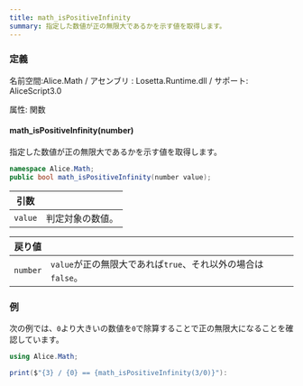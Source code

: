 ```yaml
---
title: math_isPositiveInfinity
summary: 指定した数値が正の無限大であるかを示す値を取得します。
---
```


### 定義
名前空間:Alice.Math / アセンブリ : Losetta.Runtime.dll / サポート: AliceScript3.0

属性: 関数

#### math_isPositiveInfinity(number)

指定した数値が正の無限大であるかを示す値を取得します。

```cs title="AliceScript"
namespace Alice.Math;
public bool math_isPositiveInfinity(number value);
```

|引数| |
|-|-|
|`value`|判定対象の数値。|

|戻り値| |
|-|-|
|`number`|`value`が正の無限大であれば`true`、それ以外の場合は`false`。|

### 例
次の例では、`0`より大きいの数値を`0`で除算することで正の無限大になることを確認しています。

```cs title="AliceScript"
using Alice.Math;

print($"{3} / {0} == {math_isPositiveInfinity(3/0)}"):
```